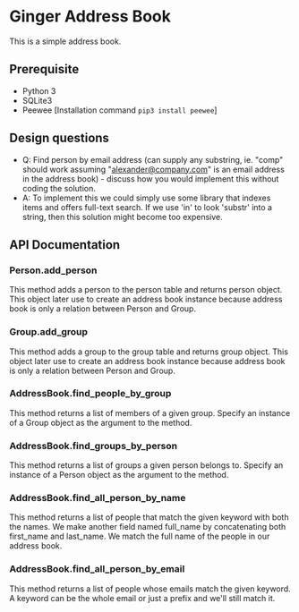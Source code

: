 # Ginger Address Book
This is a simple address book.

## Prerequisite
- Python 3
- SQLite3
- Peewee [Installation command `pip3 install peewee`]

## Design questions
* Q: Find person by email address (can supply any substring, ie. "comp" should
  work assuming "alexander@company.com" is an email address in the address
  book) - discuss how you would implement this without coding the solution.
* A: To implement this we could simply use some library that indexes items and offers full-text search. If we 
  use 'in' to look 'substr' into a string, then this solution might become too expensive.
  
## API Documentation

### Person.add_person
This method adds a person to the person table and returns person object.
This object later use to create an address book instance because address book is only a relation between Person and Group.

### Group.add_group
This method adds a group to the group table and returns group object.
This object later use to create an address book instance because address book is only a relation between Person and Group.

### AddressBook.find_people_by_group
This method returns a list of members of a given group. Specify an instance of a Group object as the argument to the method.

### AddressBook.find_groups_by_person
This method returns a list of groups a given person belongs to. Specify 
an instance of a Person object as the argument to the method.

### AddressBook.find_all_person_by_name
This method returns a list of people that match the given keyword with both the names. 
We make another field named full_name by concatenating both first_name and last_name. We match the full name of the people in our address book.

### AddressBook.find_all_person_by_email
This method returns a list of people whose emails match the given keyword.
A keyword can be the whole email or just a prefix and we'll still match it.
